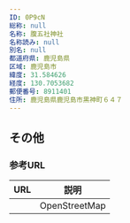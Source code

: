 ```yaml
---
ID: 0P9cN
総称: null
名称: 腹五社神社
名称読み: null
別名: null
都道府県: 鹿児島県
区域: 鹿児島市
緯度: 31.584626
経度: 130.7053682
郵便番号: 8911401
住所: 鹿児島県鹿児島市黒神町６４７
---
```


## その他

### 参考URL

| URL | 説明          |
| --- | ------------- |
|     | OpenStreetMap |
